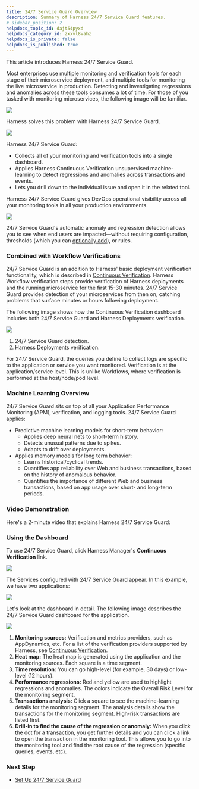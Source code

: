 ```yaml
---
title: 24/7 Service Guard Overview
description: Summary of Harness 24/7 Service Guard features.
# sidebar_position: 2
helpdocs_topic_id: dajt54pyxd
helpdocs_category_id: zxxvl8vahz
helpdocs_is_private: false
helpdocs_is_published: true
---
```


This article introduces Harness 24/7 Service Guard. 

Most enterprises use multiple monitoring and verification tools for each stage of their microservice deployment, and multiple tools for monitoring the live microservice in production. Detecting and investigating regressions and anomalies across these tools consumes a lot of time. For those of you tasked with monitoring microservices, the following image will be familiar.

![](./static/24-7-service-guard-overview-64.png)

Harness solves this problem with Harness 24/7 Service Guard.

![](./static/24-7-service-guard-overview-65.png)

Harness 24/7 Service Guard:

* Collects all of your monitoring and verification tools into a single dashboard.
* Applies Harness Continuous Verification unsupervised machine-learning to detect regressions and anomalies across transactions and events.
* Lets you drill down to the individual issue and open it in the related tool.

Harness 24/7 Service Guard gives DevOps operational visibility across all your monitoring tools in all your production environments.

![](./static/24-7-service-guard-overview-66.png)

24/7 Service Guard's automatic anomaly and regression detection allows you to see when end users are impacted—without requiring configuration, thresholds (which you can [optionally add](#alert_notifications)), or rules.

### Combined with Workflow Verifications

24/7 Service Guard is an addition to Harness' basic deployment verification functionality, which is described in [Continuous Verification](what-is-cv.md). Harness Workflow verification steps provide verification of Harness deployments and the running microservice for the first 15-30 minutes. 24/7 Service Guard provides detection of your microservices from then on, catching problems that surface minutes or hours following deployment.

The following image shows how the Continuous Verification dashboard includes both 24/7 Service Guard and Harness Deployments verification.

![](./static/24-7-service-guard-overview-67.png)

1. 24/7 Service Guard detection.
2. Harness Deployments verification.

For 24/7 Service Guard, the queries you define to collect logs are specific to the application or service you want monitored. Verification is at the application/service level. This is unlike Workflows, where verification is performed at the host/node/pod level.

### Machine Learning Overview

24/7 Service Guard sits on top of all your Application Performance Monitoring (APM), verification, and logging tools. 24/7 Service Guard applies:

* Predictive machine learning models for short-term behavior:
	+ Applies deep neural nets to short-term history.
	+ Detects unusual patterns due to spikes.
	+ Adapts to drift over deployments.
* Applies memory models for long term behavior:
	+ Learns historical/cyclical trends.
	+ Quantifies app reliability over Web and business transactions, based on the history of anomalous behavior.
	+ Quantifies the importance of different Web and business transactions, based on app usage over short- and long-term periods.

### Video Demonstration

Here's a 2-minute video that explains Harness 24/7 Service Guard:

<!-- Video:
https://harness-1.wistia.com/medias/rpv5vwzpxz-->
<docvideo src="https://fast.wistia.net/embed/iframe/izo4qehiuu" />



### Using the Dashboard

To use 24/7 Service Guard, click Harness Manager's **Continuous Verification** link.

![](./static/24-7-service-guard-overview-68.png)

The Services configured with 24/7 Service Guard appear. In this example, we have two applications:

![](./static/24-7-service-guard-overview-69.png)

Let's look at the dashboard in detail. The following image describes the 24/7 Service Guard dashboard for the application.

![](./static/24-7-service-guard-overview-70.png)

1. **Monitoring sources:** Verification and metrics providers, such as AppDynamics, etc. For a list of the verification providers supported by Harness, see [Continuous Verification](what-is-cv.md).
2. **Heat map:** The heat map is generated using the application and the monitoring sources. Each square is a time segment.
3. **Time resolution:** You can go high-level (for example, 30 days) or low-level (12 hours).
4. **Performance regressions:** Red and yellow are used to highlight regressions and anomalies. The colors indicate the Overall Risk Level for the monitoring segment.
5. **Transactions analysis:** Click a square to see the machine-learning details for the monitoring segment. The analysis details show the transactions for the monitoring segment. High-risk transactions are listed first.
6. **Drill-in to find the cause of the regression or anomaly:** When you click the dot for a transaction, you get further details and you can click a link to open the transaction in the monitoring tool. This allows you to go into the monitoring tool and find the root cause of the regression (specific queries, events, etc).

### Next Step

* [Set Up 24/7 Service Guard](../../24-7-service-guard/set-up-service-guard.md)

